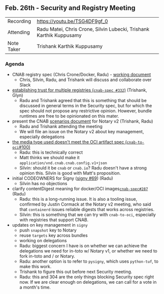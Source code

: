 ## Feb. 26th - Security and Registry Meeting

|  |  | 
| -------- | -------- |
| Recording  | https://youtu.be/TSG4DF9gf_0 |
| Attending  | Radu Matei, Chris Crone, Silvin Lubecki, Trishank Karthik Kuppusamy |
| Note Taker | Trishank Karthik Kuppusamy |

### Agenda

- CNAB registry spec (Chris Crone/Docker, Radu) - [working document](https://hackmd.io/@UttpSA1cSfWU-VNqaNJATw/HySy-hQEI/edit)
    - Chris, Silvin, Radu, and Trishank will discuss and collaborate over Slack
- [establishing trust for multiple registries (`cnab-spec #332`)](https://github.com/cnabio/cnab-spec/pull/332) (Trishank, Glyn)
    - Radu and Trishank agreed that this is something that should be discussed in general terms in the Security spec, but for which the spec should not propose any restrictive opinion. However, bundle runtimes are free to be opinionated on this mater.
- present the CNAB [scenarios document](https://hackmd.io/@radu/By3G7Ni7L) for Notary v2 (Trishank, Radu)
    - Radu and Trishank attending the meeting
    - We will file an issue on the Notary v2 about key management, especially delegations
- [the media type used doesn't meet the OCI artifact spec (`cnab-to-oci`#100)](https://github.com/cnabio/cnab-to-oci/issues/100)
    - Radu: this is technically correct
    - Matt thinks we should make it `application/vnd.cnab.cnab.config.v1+json`
    - Silvin: should it be `cnab` or `cnab.io`? Radu doesn't have a strong opinion this. Silvin is good with Matt's proposition.
- initial CODEOWNERS for Signy ([signy #69](https://github.com/cnabio/signy/pull/69)) (Radu)
    - Silvin has no objections
- clarify contentDigest meaning for docker/OCI images[`cnab-spec#287`](https://github.com/cnabio/cnab-spec/issues/287) (Radu)
    - Radu: this is a long-running issue. It is also a tooling issue, confirmed by Justin Cormack at the Notary v2 meeting, who said that `containerd` issues reliable digests that works across registries.
    - Silvin: this is something that we can try with `cnab-to-oci`, especially with registries that support CNAB.
- updates on key management in `signy`
    - push `snapshot` key to Notary
    - reuse `targets` key across bundles
    - working on delegations
    - Radu: biggest concern I have is on whether we can achieve the delegations we need for in-toto w/ Notary v1, or whether we need to fork in-toto and / or Notary.
    - Radu: another option is to refer to `pysigny`, which uses `python-tuf`, to make this work.
    - Trishank to figure this out before next Security meeting.
    - Radu: this and 304 are the only things blocking Security spec right now. If we are clear enough on delegations, we can call for a vote in a month's time.
